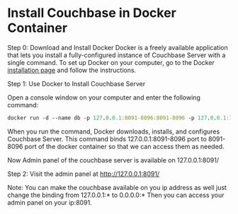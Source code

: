 # Install Couchbase in Docker Container 

Step 0: Download and Install Docker
Docker is a freely available application that lets you install a fully-configured instance of Couchbase Server with a single command. To set up Docker on your computer, go to the Docker [installation page](https://www.docker.com/get-docker) and follow the instructions.

Step 1: Use Docker to Install Couchbase Server

Open a console window on your computer and enter the following command:
```clojure
docker run -d --name db -p 127.0.0.1:8091-8096:8091-8096 -p 127.0.0.1:11210-11211:11210-11211 couchbase
```

When you run the command, Docker downloads, installs, and configures Couchbase Server. This command binds 127.0.0.1:8091-8096 port to 8091-8096 port of the docker container so that we can access them as needed.

Now Admin panel of the couchbase server is available on 127.0.0.1:8091/

Step 2: Visit the admin panel at http://127.0.0.1:8091/

Note: You can make the couchbase available on you ip address as well just change the binding from 127.0.0.1:* to 0.0.0.0:* Then you can access your admin panel on your ip:8091.

